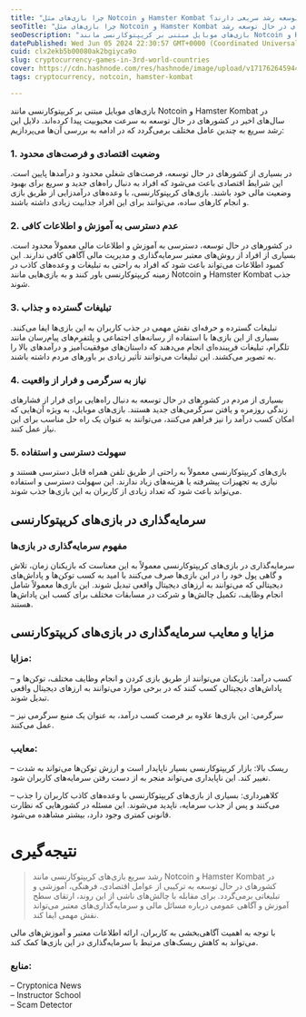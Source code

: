 ```yaml
---
title: "چرا بازی‌های مثل Notcoin و Hamster Kombat در کشورهای در حال توسعه رشد سریعی دارند؟"
seoTitle: "چرا بازی‌های مثل Notcoin و Hamster Kombat در کشورهای در حال توسعه رشد"
seoDescription: "بازی‌های موبایل مبتنی بر کریپتوکارنسی مانند Notcoin و Hamster Kombat در سال‌های اخیر در کشورهای در حال توسعه به سرعت محبوبیت پیدا کرده‌اند."
datePublished: Wed Jun 05 2024 22:30:57 GMT+0000 (Coordinated Universal Time)
cuid: clx2ekb5b00080ak2bgiyca9o
slug: cryptocurrency-games-in-3rd-world-countries
cover: https://cdn.hashnode.com/res/hashnode/image/upload/v1717626459443/e01a3911-5631-46eb-ac09-6cd95365d70c.webp
tags: cryptocurrency, notcoin, hamster-kombat

---
```


بازی‌های موبایل مبتنی بر کریپتوکارنسی مانند Notcoin و Hamster Kombat در سال‌های اخیر در کشورهای در حال توسعه به سرعت محبوبیت پیدا کرده‌اند. دلایل این رشد سریع به چندین عامل مختلف برمی‌گردد که در ادامه به بررسی آن‌ها می‌پردازیم:

### 1\. وضعیت اقتصادی و فرصت‌های محدود

در بسیاری از کشورهای در حال توسعه، فرصت‌های شغلی محدود و درآمدها پایین است. این شرایط اقتصادی باعث می‌شود که افراد به دنبال راه‌های جدید و سریع برای بهبود وضعیت مالی خود باشند. بازی‌های کریپتوکارنسی، با وعده‌های درآمدزایی از طریق بازی و انجام کارهای ساده، می‌توانند برای این افراد جذابیت زیادی داشته باشند.

### 2\. عدم دسترسی به آموزش و اطلاعات کافی

در کشورهای در حال توسعه، دسترسی به آموزش و اطلاعات مالی معمولاً محدود است. بسیاری از افراد از روش‌های معتبر سرمایه‌گذاری و مدیریت مالی آگاهی کافی ندارند. این کمبود اطلاعات می‌تواند باعث شود که افراد به راحتی به تبلیغات و وعده‌های کاذب در زمینه کریپتوکارنسی باور کنند و به بازی‌هایی مانند Notcoin و Hamster Kombat جذب شوند.

### 3\. تبلیغات گسترده و جذاب

تبلیغات گسترده و حرفه‌ای نقش مهمی در جذب کاربران به این بازی‌ها ایفا می‌کنند. بسیاری از این بازی‌ها با استفاده از رسانه‌های اجتماعی و پلتفرم‌های پیام‌رسان مانند تلگرام، تبلیغات فریبنده‌ای انجام می‌دهند که داستان‌های موفقیت‌آمیز و درآمدهای بالا را به تصویر می‌کشند. این تبلیغات می‌توانند تأثیر زیادی بر باورهای مردم داشته باشند.

### 4\. نیاز به سرگرمی و فرار از واقعیت

بسیاری از مردم در کشورهای در حال توسعه به دنبال راه‌هایی برای فرار از فشارهای زندگی روزمره و یافتن سرگرمی‌های جدید هستند. بازی‌های موبایل، به ویژه آن‌هایی که امکان کسب درآمد را نیز فراهم می‌کنند، می‌توانند به عنوان یک راه حل مناسب برای این نیاز عمل کنند.

### 5\. سهولت دسترسی و استفاده

بازی‌های کریپتوکارنسی معمولاً به راحتی از طریق تلفن همراه قابل دسترسی هستند و نیازی به تجهیزات پیشرفته یا هزینه‌های زیاد ندارند. این سهولت دسترسی و استفاده می‌تواند باعث شود که تعداد زیادی از کاربران به این بازی‌ها جذب شوند.

## سرمایه‌گذاری در بازی‌های کریپتوکارنسی

### مفهوم سرمایه‌گذاری در بازی‌ها

سرمایه‌گذاری در بازی‌های کریپتوکارنسی معمولاً به این معناست که بازیکنان زمان، تلاش و گاهی پول خود را در این بازی‌ها صرف می‌کنند با امید به کسب توکن‌ها و پاداش‌های دیجیتالی که می‌توانند به ارزهای دیجیتال واقعی تبدیل شوند. این بازی‌ها معمولاً شامل انجام وظایف، تکمیل چالش‌ها و شرکت در مسابقات مختلف برای کسب این پاداش‌ها هستند.

## مزایا و معایب سرمایه‌گذاری در بازی‌های کریپتوکارنسی

### مزایا:

– کسب درآمد: بازیکنان می‌توانند از طریق بازی کردن و انجام وظایف مختلف، توکن‌ها و پاداش‌های دیجیتالی کسب کنند که در برخی موارد می‌توانند به ارزهای دیجیتال واقعی تبدیل شوند.

  
– سرگرمی: این بازی‌ها علاوه بر فرصت کسب درآمد، به عنوان یک منبع سرگرمی نیز عمل می‌کنند.

### معایب:

– ریسک بالا: بازار کریپتوکارنسی بسیار ناپایدار است و ارزش توکن‌ها می‌تواند به شدت تغییر کند. این ناپایداری می‌تواند منجر به از دست رفتن سرمایه‌های کاربران شود.

  
– کلاهبرداری: بسیاری از بازی‌های کریپتوکارنسی با وعده‌های کاذب کاربران را جذب می‌کنند و پس از جذب سرمایه، ناپدید می‌شوند. این مسئله در کشورهایی که نظارت قانونی کمتری وجود دارد، بیشتر مشاهده می‌شود.

# نتیجه‌گیری

> رشد سریع بازی‌های کریپتوکارنسی مانند Notcoin و Hamster Kombat در کشورهای در حال توسعه به ترکیبی از عوامل اقتصادی، فرهنگی، آموزشی و تبلیغاتی برمی‌گردد. برای مقابله با چالش‌های ناشی از این روند، ارتقای سطح آموزش و آگاهی عمومی درباره مسائل مالی و سرمایه‌گذاری‌های معتبر می‌تواند نقش مهمی ایفا کند.

با توجه به اهمیت آگاهی‌بخشی به کاربران، ارائه اطلاعات معتبر و آموزش‌های مالی می‌تواند به کاهش ریسک‌های مرتبط با سرمایه‌گذاری در این بازی‌ها کمک کند.

### منابع:

  
– Cryptonica News  
– Instructor School  
– Scam Detector